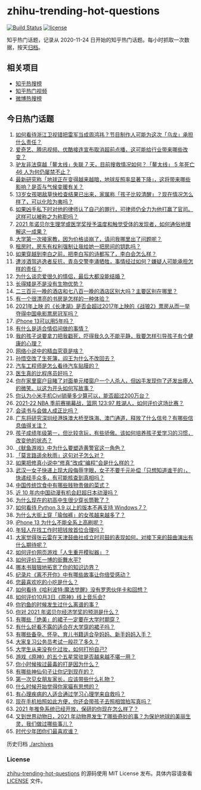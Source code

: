 # zhihu-trending-hot-questions

[![Build Status](https://github.com/justjavac/zhihu-trending-hot-questions/workflows/ci/badge.svg?branch=master)](https://github.com/justjavac/zhihu-trending-hot-questions/actions)
[![license](https://img.shields.io/github/license/justjavac/zhihu-trending-hot-questions)](https://github.com/justjavac/zhihu-trending-hot-questions/blob/master/LICENSE)

知乎热门话题，记录从 2020-11-24 日开始的知乎热门话题。每小时抓取一次数据，按天[归档](./archives)。

## 相关项目

- [知乎热搜榜](https://github.com/justjavac/zhihu-trending-top-search)
- [知乎热门视频](https://github.com/justjavac/zhihu-trending-hot-video)
- [微博热搜榜](https://github.com/justjavac/weibo-trending-hot-search)

## 今日热门话题

<!-- BEGIN -->
<!-- 最后更新时间 Tue Oct 05 2021 03:14:14 GMT+0800 (China Standard Time) -->

1. [如何看待浙江卫视错把雷军当成周鸿祎？节目制作人可能为这次「乌龙」承担什么责任？](https://www.zhihu.com/question/490382852)
1. [爱奇艺、腾讯视频、优酷接连宣布取消超前点播，这可能给行业带来哪些改变？](https://www.zhihu.com/question/490544847)
1. [驴友非法穿越「鳌太线」失联 7 天，目前搜救情况如何？「鳌太线」 5 年死亡 46 人为何仍屡禁不止？](https://www.zhihu.com/question/490412697)
1. [最新研究称「地球正在变得越来越暗，地球反照率显著下降」，这将带来哪些影响？是否与气候变暖有关？](https://www.zhihu.com/question/490238218)
1. [13岁女孩喝敌草快检查结果已出来，家属称「孩子比较清醒」？现在情况怎么样了，可以化险为夷吗？](https://www.zhihu.com/question/490413635)
1. [如果凶手私下时对他的律师认了自己的罪行，可律师仍全力为他打赢了官司。这样可以被称之为称职吗？](https://www.zhihu.com/question/471281291)
1. [2021 年诺贝尔生理学或医学奖授予温度和触觉受体的发现者，如何通俗地理解这一成果？](https://www.zhihu.com/question/490579885)
1. [大学第一次接家教，因为价格谈崩了，请问我哪里出了问题呢？](https://www.zhihu.com/question/481129142)
1. [租房时，房东有权利强制让我给她一把房间的钥匙吗？](https://www.zhihu.com/question/462612155)
1. [如果穿越到李白之前，把李白写的诗都写了，李白会怎么样？](https://www.zhihu.com/question/362535601)
1. [遭涉酒驾逃逸者反抗，青岛交警李涌牺牲，事情经过如何？嫌疑人可能承担怎样的责任？](https://www.zhihu.com/question/490541078)
1. [为什么谈恋爱很久的情侣，最后大都没能结婚？](https://www.zhihu.com/question/461388898)
1. [长得矮是不是没有生物优势？](https://www.zhihu.com/question/490081979)
1. [二三百元一晚的酒店和七八百一晚的酒店区别大吗？主要区别在哪里？](https://www.zhihu.com/question/486503426)
1. [有一个很漂亮的书房是怎样的一种体验？](https://www.zhihu.com/question/37664691)
1. [2021年上映 的《长津湖》是否会超过2017年上映的《战狼2》票房从而一举夺得中国电影票房冠军吗？](https://www.zhihu.com/question/471791736)
1. [iPhone 13可以用5年吗？](https://www.zhihu.com/question/485003417)
1. [有什么是适合情侣间做的事情？](https://www.zhihu.com/question/23415480)
1. [我的孩子说要拿刀把我戳死，吓得我久久不能平静，我要怎样引导孩子有个健康的心理？](https://www.zhihu.com/question/481836166)
1. [网络小说中的精血究竟是啥？](https://www.zhihu.com/question/489208133)
1. [孙悟空改了生死簿，阎王为什么不改回去？](https://www.zhihu.com/question/444695125)
1. [汽车工程师是怎么看待汽车贴膜的？](https://www.zhihu.com/question/302342854)
1. [医生真的比程序员好吗？](https://www.zhihu.com/question/483390920)
1. [你在家里窗户目睹了对面单元楼窗户一个人杀人，但凶手发现你了还发出瘆人的微笑。以这为开头如何写故事？](https://www.zhihu.com/question/467581606)
1. [你认为小米手机Civi销量多少算可以，能否超过200万台？](https://www.zhihu.com/question/489808065)
1. [2021-22 NBA 季前赛揭幕战，篮网 123:97 胜湖人，如何评价这场比赛？](https://www.zhihu.com/question/490511357)
1. [会读书与会做人成正比吗？](https://www.zhihu.com/question/489218390)
1. [广东将研究深圳经港珠澳大桥至珠海、澳门通道，释放了什么信号？有哪些信息值得关注？](https://www.zhihu.com/question/490421821)
1. [孩子成绩年级第一，但比较贪玩，有些骄傲。该如何培养孩子爱学习的习惯，改变他的状态？](https://www.zhihu.com/question/479927158)
1. [《鱿鱼游戏》中为什么要塑造黄警官这一角色？](https://www.zhihu.com/question/489041280)
1. [「莫言路遥余秋雨」这句对子怎么对？](https://www.zhihu.com/question/359189927)
1. [如果把修真小说中“修真”改成“编程”会是什么样的？](https://www.zhihu.com/question/338779063)
1. [武汉一女子快递上现大段侮辱字眼，女子不要千元补偿「只想知道谁干的」，快递经手众多，有可能核查到真相吗？](https://www.zhihu.com/question/490408648)
1. [中国传统饮食中有哪些贱物贵做的菜式？](https://www.zhihu.com/question/489451884)
1. [近 10 年内中国动漫有机会赶超日本动漫吗？](https://www.zhihu.com/question/480368116)
1. [为什么现在的初高中生很少穿长筒靴了？](https://www.zhihu.com/question/366867822)
1. [如何看待 Python 3.9 以上的版本不再支持 Windows 7？](https://www.zhihu.com/question/481576477)
1. [为什么大街上穿「瑜伽裤」的女孩越来越多了？](https://www.zhihu.com/question/482331957)
1. [iPhone 13 为什么不能全系上高刷呢？](https://www.zhihu.com/question/486869099)
1. [年轻人在找工作时把钱放首位合理吗？](https://www.zhihu.com/question/489552124)
1. [大家觉得张云雷在天津鼓曲社成立时司鼓的表现如何，对接下来的鼓曲演出有什么期待呢？](https://www.zhihu.com/question/490363830)
1. [如何评价网页游戏「人生重开模拟器」？](https://www.zhihu.com/question/484526139)
1. [如何评价王一博的街舞水平?](https://www.zhihu.com/question/409700681)
1. [哪本书狠狠地拓宽了你的知识边界？](https://www.zhihu.com/question/484187638)
1. [纪录片《离不开你》中有哪些故事让你倍受感动？](https://www.zhihu.com/question/489385029)
1. [您最喜欢吃的小吃是什么？](https://www.zhihu.com/question/349035638)
1. [如何看待《哈利波特:魔法觉醒》没有罗恩伙伴卡和回想？](https://www.zhihu.com/question/489223025)
1. [如何评价10月3日《原神》线上音乐会?](https://www.zhihu.com/question/490464227)
1. [你钓鱼的时候发生过什么离谱的事？](https://www.zhihu.com/question/468943312)
1. [你对 2021 年诺贝尔经济学奖的预测是什么？](https://www.zhihu.com/question/486603282)
1. [有哪些「绝美」的裙子一定要在大学时期穿？](https://www.zhihu.com/question/467045821)
1. [有什么好看不露的适合在大学穿的裙子吗？](https://www.zhihu.com/question/467046196)
1. [有哪些备孕、怀孕、育儿书籍适合孕妈妈、新手妈妈入手？](https://www.zhihu.com/question/27505896)
1. [大家复习公务员考试一般花了多久？](https://www.zhihu.com/question/276093624)
1. [大学生从来没有化过妆，如何打扮自己?](https://www.zhihu.com/question/488905451)
1. [游戏《原神》的五个五星常驻是否越来越不堪一用？](https://www.zhihu.com/question/487040414)
1. [你小时候挨过最毒的打是因为什么？](https://www.zhihu.com/question/387847644)
1. [有哪些神仙句子让你记到现在的？](https://www.zhihu.com/question/481396309)
1. [第一次见女朋友家长，应该带些什么礼物？](https://www.zhihu.com/question/288113119)
1. [什么时候开始觉得你家猫有思想的？](https://www.zhihu.com/question/310871628)
1. [有心理疾病的人适合通过学习心理学来自救吗？](https://www.zhihu.com/question/377588032)
1. [现在手机拍照如此方便，你还会带孩子去照相馆拍写真吗？](https://www.zhihu.com/question/489730921)
1. [2021 年推免系统已经开放，保研的你现在怎么样了？](https://www.zhihu.com/question/489663835)
1. [又到世界动物日，2021 年动物界发生了哪些奇妙的事？为保护地球的美丽生灵，我们做过哪些事儿？](https://www.zhihu.com/question/490378669)
1. [时代少年团你们最喜欢谁？](https://www.zhihu.com/question/478805669)

<!-- END -->

历史归档 [./archives](./archives)

### License

[zhihu-trending-hot-questions](https://github.com/justjavac/zhihu-trending-hot-questions)
的源码使用 MIT License 发布。具体内容请查看 [LICENSE](./LICENSE) 文件。

